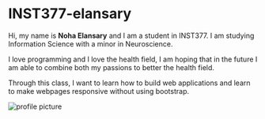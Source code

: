 # INST377-elansary

Hi, my name is **Noha Elansary** and I am a student in INST377. I am studying Information Science with a minor in Neuroscience. 

I love programming and I love the health field, I am hoping that in the future I am able to combine both my passions to better the health field. 

Through this class, I want to learn how to build web applications and learn to make webpages responsive without using bootstrap.

![profile picture](https://scontent.fphl2-3.fna.fbcdn.net/v/t1.0-9/18620418_10213133191103344_4504376862208063974_n.jpg?oh=c23f8e2eae6efdfc7c254c1be5222d58&oe=5A14AA38)
